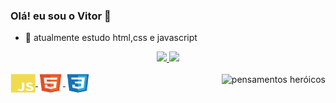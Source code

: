 ### Olá! eu sou o Vitor 👋

- 🌱 atualmente estudo html,css e javascript
<div align="center">
  <a href="https://github.com/ToninhoMar">
  <img height="180em" src="https://github-readme-stats.vercel.app/api?username=VitorTocolli&show_icons=true&theme=tokyonight&include_all_commits=true&count_private=true"/>
  <img height="180em" src="https://github-readme-stats.vercel.app/api/top-langs/?username=VitorTocolli&layout=compact&langs_count=7&theme=tokyonight"/>
</div>
  <div style="display: inline_block"><br>
  <img align="center" alt="Rafa-Js" height="30" width="40" src="https://raw.githubusercontent.com/devicons/devicon/master/icons/javascript/javascript-plain.svg">
  <img align="center" alt="Rafa-HTML" height="30" width="40" src="https://raw.githubusercontent.com/devicons/devicon/master/icons/html5/html5-original.svg">
  <img align="center" alt="Rafa-CSS" height="30" width="40" src="https://raw.githubusercontent.com/devicons/devicon/master/icons/css3/css3-original.svg">
    <img align="right" alt="pensamentos heróicos" src="https://discord.com/channels/965706098856304722/965706099380600874/982317232732405780"
</div>
